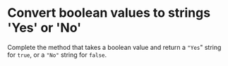 # Convert boolean values to strings 'Yes' or 'No'

Complete the method that takes a boolean value and return a ```"Yes```" string for ```true```, or a ```"No"``` string for ```false```.
